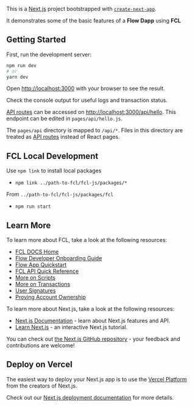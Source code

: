 This is a [Next.js](https://nextjs.org/) project bootstrapped with [`create-next-app`](https://github.com/vercel/next.js/tree/canary/packages/create-next-app).

It demonstrates some of the basic features of a **Flow Dapp** using **FCL**

## Getting Started

First, run the development server:

```bash
npm run dev
# or
yarn dev
```

Open [http://localhost:3000](http://localhost:3000) with your browser to see the result.

Check the console output for useful logs and transaction status.

[API routes](https://nextjs.org/docs/api-routes/introduction) can be accessed on [http://localhost:3000/api/hello](http://localhost:3000/api/hello). This endpoint can be edited in `pages/api/hello.js`.

The `pages/api` directory is mapped to `/api/*`. Files in this directory are treated as [API routes](https://nextjs.org/docs/api-routes/introduction) instead of React pages.


## FCL Local Development

Use `npm link` to install local packages
- `npm link ../path-to-fcl/fcl-js/packages/*`

From `../path-to-fcl/fcl-js/packages/fcl`
- `npm run start`

## Learn More

To learn more about FCL, take a look at the following resources:
- [FCL DOCS Home](https://docs.onflow.org/fcl/)
- [Flow Developer Onboarding Guide](https://docs.onflow.org/dapp-development/)
- [Flow App Quickstart](https://github.com/onflow/fcl-js/blob/master/docs/tutorials/flow-app-quickstart.mdx)
- [FCL API Quick Reference](https://github.com/onflow/fcl-js/blob/master/docs/reference/api.md)
- [More on Scripts](https://github.com/onflow/fcl-js/blob/master/docs/reference/scripts.mdx)
- [More on Transactions](https://github.com/onflow/fcl-js/blob/master/docs/reference/transactions.mdx)
- [User Signatures](https://github.com/onflow/fcl-js/blob/master/docs/reference/user-signatures.mdx)
- [Proving Account Ownership](https://github.com/onflow/fcl-js/blob/master/docs/reference/proving-authentication.mdx)

To learn more about Next.js, take a look at the following resources:

- [Next.js Documentation](https://nextjs.org/docs) - learn about Next.js features and API.
- [Learn Next.js](https://nextjs.org/learn) - an interactive Next.js tutorial.

You can check out [the Next.js GitHub repository](https://github.com/vercel/next.js/) - your feedback and contributions are welcome!

## Deploy on Vercel

The easiest way to deploy your Next.js app is to use the [Vercel Platform](https://vercel.com/new?utm_medium=default-template&filter=next.js&utm_source=create-next-app&utm_campaign=create-next-app-readme) from the creators of Next.js.

Check out our [Next.js deployment documentation](https://nextjs.org/docs/deployment) for more details.
